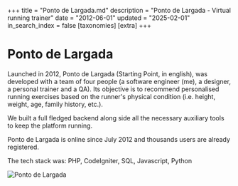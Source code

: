 +++
title = "Ponto de Largada.md"
description = "Ponto de Largada - Virtual running trainer"
date = "2012-06-01"
updated = "2025-02-01"
in_search_index = false
[taxonomies]
[extra]
+++

# Ponto de Largada

Launched in 2012, Ponto de Largada (Starting Point, in english), was developed with a team of four people (a software engineer (me), a designer, a personal trainer and a QA). Its objective is to recommend personalised running exercises based on the runner's physical condition (i.e. height, weight, age, family history, etc.).

We built a full fledged backend along side all the necessary auxiliary tools to keep the platform running.

Ponto de Largada is online since July 2012 and thousands users are already registered.

The tech stack was: PHP, CodeIgniter, SQL, Javascript, Python

![Ponto de Largada](project-pontolargada.png "Ponto de Largada - User Interface")